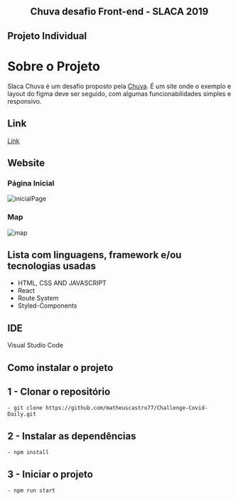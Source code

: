 <h2 align="center"> 
	Chuva desafio Front-end - SLACA 2019
</h2>

## Projeto Individual

# Sobre o Projeto 

Slaca Chuva é um desafio proposto pela [Chuva](https://chuva.net.br/). É um site onde o exemplo e layout do figma deve ser seguido, com algumas funcionabilidades simples e responsivo.

## Link
[Link](hhttps://slaca-chuva.vercel.app/)

## Website
### Página Inicial
![inicialPage](https://user-images.githubusercontent.com/94663972/173931319-b6eb8146-21c7-4329-865b-7fc519eb0a4a.png)
### Map
![map](https://user-images.githubusercontent.com/94663972/173970374-2a36295a-ef6a-41c9-a6e3-008c65975aa8.png)


## Lista com linguagens, framework e/ou tecnologias usadas
<ul>
	<li>HTML, CSS AND JAVASCRIPT</li>
	<li>React</li>
	<li>Route System</li>
	<li>Styled-Components</li>
</ul>
 
## IDE

Visual Studio Code

## Como instalar o projeto

## 1 - Clonar o repositório
	- git clone https://github.com/matheuscastro77/Challenge-Covid-Daily.git
## 2 - Instalar as dependências
  	- npm install      
## 3 - Iniciar o projeto
	- npm run start


